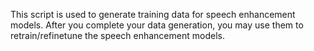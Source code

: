 This script is used to generate training data for speech enhancement models. After you complete your data generation, you may use them to retrain/refinetune the speech enhancement models.
